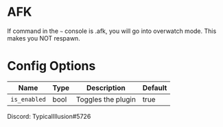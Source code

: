 # AFK
If command in the `~` console is .afk, you will go into overwatch mode.
This makes you NOT respawn.
# Config Options
| Name | Type | Description | Default |
| --- | --- | --- | --- |
| `is_enabled` | bool | Toggles the plugin | true |


Discord: TypicalIllusion#5726
